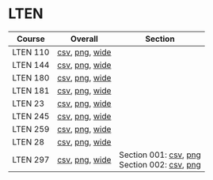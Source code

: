 # LTEN

| Course | Overall | Section |
| ------ | ------- | ------- |
| LTEN 110 | [csv](https://github.com/UCSD-Historical-Enrollment-Data/2024Spring/blob/main/overall/LTEN%20110.csv), [png](https://raw.githubusercontent.com/UCSD-Historical-Enrollment-Data/2024Spring/main/plot_overall/LTEN%20110.png), [wide](https://raw.githubusercontent.com/UCSD-Historical-Enrollment-Data/2024Spring/main/plot_overall_wide/LTEN%20110.png) |  |
| LTEN 144 | [csv](https://github.com/UCSD-Historical-Enrollment-Data/2024Spring/blob/main/overall/LTEN%20144.csv), [png](https://raw.githubusercontent.com/UCSD-Historical-Enrollment-Data/2024Spring/main/plot_overall/LTEN%20144.png), [wide](https://raw.githubusercontent.com/UCSD-Historical-Enrollment-Data/2024Spring/main/plot_overall_wide/LTEN%20144.png) |  |
| LTEN 180 | [csv](https://github.com/UCSD-Historical-Enrollment-Data/2024Spring/blob/main/overall/LTEN%20180.csv), [png](https://raw.githubusercontent.com/UCSD-Historical-Enrollment-Data/2024Spring/main/plot_overall/LTEN%20180.png), [wide](https://raw.githubusercontent.com/UCSD-Historical-Enrollment-Data/2024Spring/main/plot_overall_wide/LTEN%20180.png) |  |
| LTEN 181 | [csv](https://github.com/UCSD-Historical-Enrollment-Data/2024Spring/blob/main/overall/LTEN%20181.csv), [png](https://raw.githubusercontent.com/UCSD-Historical-Enrollment-Data/2024Spring/main/plot_overall/LTEN%20181.png), [wide](https://raw.githubusercontent.com/UCSD-Historical-Enrollment-Data/2024Spring/main/plot_overall_wide/LTEN%20181.png) |  |
| LTEN 23 | [csv](https://github.com/UCSD-Historical-Enrollment-Data/2024Spring/blob/main/overall/LTEN%2023.csv), [png](https://raw.githubusercontent.com/UCSD-Historical-Enrollment-Data/2024Spring/main/plot_overall/LTEN%2023.png), [wide](https://raw.githubusercontent.com/UCSD-Historical-Enrollment-Data/2024Spring/main/plot_overall_wide/LTEN%2023.png) |  |
| LTEN 245 | [csv](https://github.com/UCSD-Historical-Enrollment-Data/2024Spring/blob/main/overall/LTEN%20245.csv), [png](https://raw.githubusercontent.com/UCSD-Historical-Enrollment-Data/2024Spring/main/plot_overall/LTEN%20245.png), [wide](https://raw.githubusercontent.com/UCSD-Historical-Enrollment-Data/2024Spring/main/plot_overall_wide/LTEN%20245.png) |  |
| LTEN 259 | [csv](https://github.com/UCSD-Historical-Enrollment-Data/2024Spring/blob/main/overall/LTEN%20259.csv), [png](https://raw.githubusercontent.com/UCSD-Historical-Enrollment-Data/2024Spring/main/plot_overall/LTEN%20259.png), [wide](https://raw.githubusercontent.com/UCSD-Historical-Enrollment-Data/2024Spring/main/plot_overall_wide/LTEN%20259.png) |  |
| LTEN 28 | [csv](https://github.com/UCSD-Historical-Enrollment-Data/2024Spring/blob/main/overall/LTEN%2028.csv), [png](https://raw.githubusercontent.com/UCSD-Historical-Enrollment-Data/2024Spring/main/plot_overall/LTEN%2028.png), [wide](https://raw.githubusercontent.com/UCSD-Historical-Enrollment-Data/2024Spring/main/plot_overall_wide/LTEN%2028.png) |  |
| LTEN 297 | [csv](https://github.com/UCSD-Historical-Enrollment-Data/2024Spring/blob/main/overall/LTEN%20297.csv), [png](https://raw.githubusercontent.com/UCSD-Historical-Enrollment-Data/2024Spring/main/plot_overall/LTEN%20297.png), [wide](https://raw.githubusercontent.com/UCSD-Historical-Enrollment-Data/2024Spring/main/plot_overall_wide/LTEN%20297.png) | Section 001: [csv](https://github.com/UCSD-Historical-Enrollment-Data/2024Spring/blob/main/section/LTEN%20297_001.csv), [png](https://raw.githubusercontent.com/UCSD-Historical-Enrollment-Data/2024Spring/main/plot_section/LTEN%20297_001.png)<br>Section 002: [csv](https://github.com/UCSD-Historical-Enrollment-Data/2024Spring/blob/main/section/LTEN%20297_002.csv), [png](https://raw.githubusercontent.com/UCSD-Historical-Enrollment-Data/2024Spring/main/plot_section/LTEN%20297_002.png) |
